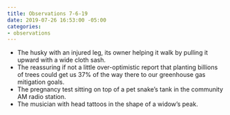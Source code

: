 ```yaml
---
title: Observations 7-6-19
date: 2019-07-26 16:53:00 -05:00
categories:
- observations
---
```


- The husky with an injured leg, its owner helping it walk by pulling it upward with a wide cloth sash.
- The reassuring if not a little over-optimistic report that planting billions of trees could get us 37% of the way there to our greenhouse gas mitigation goals.
- The pregnancy test sitting on top of a pet snake’s tank in the community AM radio station.
- The musician with head tattoos in the shape of a widow’s peak.